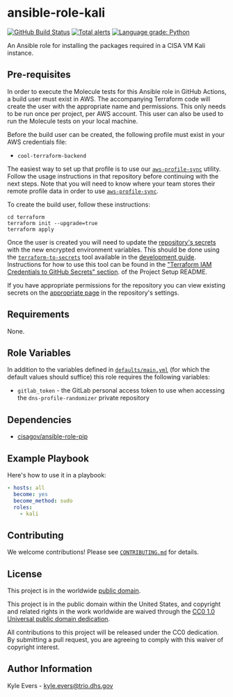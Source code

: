 # ansible-role-kali #

[![GitHub Build Status](https://github.com/cisagov/ansible-role-kali/workflows/build/badge.svg)](https://github.com/cisagov/ansible-role-kali/actions)
[![Total alerts](https://img.shields.io/lgtm/alerts/g/cisagov/ansible-role-kali.svg?logo=lgtm&logoWidth=18)](https://lgtm.com/projects/g/cisagov/ansible-role-kali/alerts/)
[![Language grade: Python](https://img.shields.io/lgtm/grade/python/g/cisagov/ansible-role-kali.svg?logo=lgtm&logoWidth=18)](https://lgtm.com/projects/g/cisagov/ansible-role-kali/context:python)

An Ansible role for installing the packages required in a CISA VM Kali
instance.

## Pre-requisites ##

In order to execute the Molecule tests for this Ansible role in GitHub
Actions, a build user must exist in AWS. The accompanying Terraform
code will create the user with the appropriate name and
permissions. This only needs to be run once per project, per AWS
account. This user can also be used to run the Molecule tests on your
local machine.

Before the build user can be created, the following profile must exist in
your AWS credentials file:

* `cool-terraform-backend`

The easiest way to set up that profile is to use our
[`aws-profile-sync`](https://github.com/cisagov/aws-profile-sync)
utility. Follow the usage instructions in that repository before
continuing with the next steps. Note that you will need to know where
your team stores their remote profile data in order to use
[`aws-profile-sync`](https://github.com/cisagov/aws-profile-sync).

To create the build user, follow these instructions:

```console
cd terraform
terraform init --upgrade=true
terraform apply
```

Once the user is created you will need to update the [repository's
secrets](https://help.github.com/en/actions/configuring-and-managing-workflows/creating-and-storing-encrypted-secrets)
with the new encrypted environment variables. This should be done
using the
[`terraform-to-secrets`](https://github.com/cisagov/development-guide/tree/develop/project_setup#terraform-iam-credentials-to-github-secrets-)
tool available in the [development
guide](https://github.com/cisagov/development-guide). Instructions for
how to use this tool can be found in the ["Terraform IAM Credentials
to GitHub Secrets"
section](https://github.com/cisagov/development-guide/tree/develop/project_setup#terraform-iam-credentials-to-github-secrets-).
of the Project Setup README.

If you have appropriate permissions for the repository you can view
existing secrets on the [appropriate
page](https://github.com/cisagov/ansible-role-kali/settings/secrets)
in the repository's settings.

## Requirements ##

None.

## Role Variables ##

In addition to the variables defined in
[`defaults/main.yml`](defaults/main.yml) (for which the default values
should suffice) this role requires the following variables:

* `gitlab_token` - the GitLab personal access token to use when
  accessing the `dns-profile-randomizer` private repository

## Dependencies ##

* [cisagov/ansible-role-pip](https://github.com/cisagov/ansible-role-pip)

## Example Playbook ##

Here's how to use it in a playbook:

```yaml
- hosts: all
  become: yes
  become_method: sudo
  roles:
    - kali
```

## Contributing ##

We welcome contributions!  Please see [`CONTRIBUTING.md`](CONTRIBUTING.md) for
details.

## License ##

This project is in the worldwide [public domain](LICENSE).

This project is in the public domain within the United States, and
copyright and related rights in the work worldwide are waived through
the [CC0 1.0 Universal public domain
dedication](https://creativecommons.org/publicdomain/zero/1.0/).

All contributions to this project will be released under the CC0
dedication. By submitting a pull request, you are agreeing to comply
with this waiver of copyright interest.

## Author Information ##

Kyle Evers - <kyle.evers@trio.dhs.gov>

